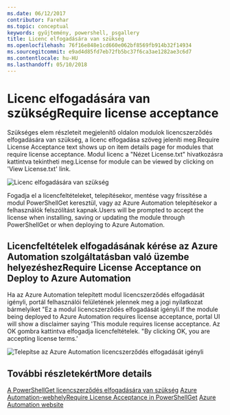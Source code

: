 ```yaml
---
ms.date: 06/12/2017
contributor: Farehar
ms.topic: conceptual
keywords: gyűjtemény, powershell, psgallery
title: Licenc elfogadására van szükség
ms.openlocfilehash: 76f16e848e1cd660e062bf8569fb914b32f14934
ms.sourcegitcommit: e9ad4d85fd7eb72fb5bc37f6ca3ae1282ae3c6d7
ms.contentlocale: hu-HU
ms.lasthandoff: 05/10/2018
---
```

# <a name="require-license-acceptance"></a><span data-ttu-id="fe591-103">Licenc elfogadására van szükség</span><span class="sxs-lookup"><span data-stu-id="fe591-103">Require license acceptance</span></span>

<span data-ttu-id="fe591-104">Szükséges elem részleteit megjelenítő oldalon modulok licencszerződés elfogadására van szükség, a licenc elfogadása szöveg jeleníti meg.</span><span class="sxs-lookup"><span data-stu-id="fe591-104">Require License Acceptance text shows up on item details page for modules that require license acceptance.</span></span> <span data-ttu-id="fe591-105">Modul licenc a "Nézet License.txt" hivatkozásra kattintva tekintheti meg.</span><span class="sxs-lookup"><span data-stu-id="fe591-105">License for module can be viewed by clicking on 'View License.txt' link.</span></span>

![Licenc elfogadására van szükség](../../Images/RequireLicenseAcceptance.png)

<span data-ttu-id="fe591-107">Fogadja el a licencfeltételeket, telepítésekor, mentése vagy frissítése a modul PowerShellGet keresztül, vagy az Azure Automation telepítésekor a felhasználók felszólítást kapnak.</span><span class="sxs-lookup"><span data-stu-id="fe591-107">Users will be prompted to accept the license when installing, saving or updating the module through PowerShellGet or when deploying to Azure Automation.</span></span>

## <a name="require-license-acceptance-on-deploy-to-azure-automation"></a><span data-ttu-id="fe591-108">Licencfeltételek elfogadásának kérése az Azure Automation szolgáltatásban való üzembe helyezéshez</span><span class="sxs-lookup"><span data-stu-id="fe591-108">Require License Acceptance on Deploy to Azure Automation</span></span>

<span data-ttu-id="fe591-109">Ha az Azure Automation telepített modul licencszerződés elfogadását igényli, portál felhasználói felületének jelennek meg a jogi nyilatkozat bármelyiket "Ez a modul licencszerződés elfogadását igényli.</span><span class="sxs-lookup"><span data-stu-id="fe591-109">If the module being deployed to Azure Automation requires license acceptance, portal UI will show a disclaimer saying 'This module requires license acceptance.</span></span> <span data-ttu-id="fe591-110">Az OK gombra kattintva elfogadja licencfeltételek. "</span><span class="sxs-lookup"><span data-stu-id="fe591-110">By clicking OK, you are accepting license terms.'</span></span>

![Telepítse az Azure Automation licencszerződés elfogadását igényli](../../Images/DeployToAzureAutomationRequireLicenseAcceptanceDisclaimer.png)

## <a name="more-details"></a><span data-ttu-id="fe591-112">További részletekért</span><span class="sxs-lookup"><span data-stu-id="fe591-112">More details</span></span>

<span data-ttu-id="fe591-113">[A PowerShellGet licencszerződés elfogadására van szükség](../../concepts/module-license-acceptance.md)
[Azure Automation-webhely](/azure/automation)</span><span class="sxs-lookup"><span data-stu-id="fe591-113">[Require License Acceptance in PowerShellGet](../../concepts/module-license-acceptance.md)
[Azure Automation website](/azure/automation)</span></span>